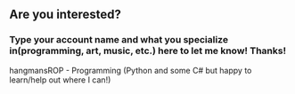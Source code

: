 ## Are you interested?
### Type your account name and what you specialize in(programming, art, music, etc.) here to let me know! Thanks!
hangmansROP - Programming (Python and some C# but happy to learn/help out where I can!)
